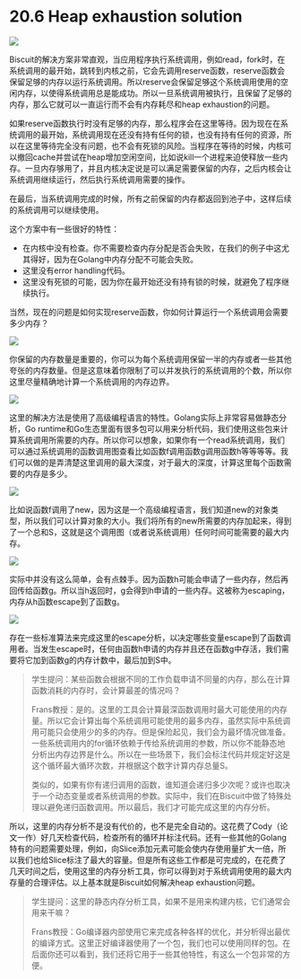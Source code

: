 # 20.6 Heap exhaustion solution

![](../.gitbook/assets/image%20%28402%29.png)

Biscuit的解决方案非常直观，当应用程序执行系统调用，例如read，fork时，在系统调用的最开始，跳转到内核之前，它会先调用reserve函数，reserve函数会保留足够的内存以运行系统调用。所以reserve会保留足够这个系统调用使用的空闲内存，以使得系统调用总是能成功。所以一旦系统调用被执行，且保留了足够的内存，那么它就可以一直运行而不会有内存耗尽和heap exhaustion的问题。

如果reserve函数执行时没有足够的内存，那么程序会在这里等待。因为现在在系统调用的最开始，系统调用现在还没有持有任何的锁，也没有持有任何的资源，所以在这里等待完全没有问题，也不会有死锁的风险。当程序在等待的时候，内核可以撤回cache并尝试在heap增加空闲空间，比如说kill一个进程来迫使释放一些内存。一旦内存够用了，并且内核决定说是可以满足需要保留的内存，之后内核会让系统调用继续运行，然后执行系统调用需要的操作。

在最后，当系统调用完成的时候，所有之前保留的内存都返回到池子中，这样后续的系统调用可以继续使用。

这个方案中有一些很好的特性：

* 在内核中没有检查。你不需要检查内存分配是否会失败，在我们的例子中这尤其得好，因为在Golang中内存分配不可能会失败。
* 这里没有error handling代码。
* 这里没有死锁的可能，因为你在最开始还没有持有锁的时候，就避免了程序继续执行。

当然，现在的问题是如何实现reserve函数，你如何计算运行一个系统调用会需要多少内存？

![](../.gitbook/assets/image%20%28849%29.png)

你保留的内存数量是重要的，你可以为每个系统调用保留一半的内存或者一些其他夸张的内存数量。但是这意味着你限制了可以并发执行的系统调用的个数，所以你这里尽量精确地计算一个系统调用的内存边界。

![](../.gitbook/assets/image%20%28832%29.png)

这里的解决方法是使用了高级编程语言的特性。Golang实际上非常容易做静态分析，Go runtime和Go生态里面有很多包可以用来分析代码，我们使用这些包来计算系统调用所需要的内存。所以你可以想象，如果你有一个read系统调用，我们可以通过系统调用的函数调用图查看比如函数f调用函数g调用函数h等等等等。我们可以做的是弄清楚这里调用的最大深度，对于最大的深度，计算这里每个函数需要的内存是多少。

![](../.gitbook/assets/image%20%28580%29.png)

比如说函数f调用了new，因为这是一个高级编程语言，我们知道new的对象类型，所以我们可以计算对象的大小。我们将所有的new所需要的内存加起来，得到了一个总和S，这就是这个调用图（或者说系统调用）任何时间可能需要的最大内存。

![](../.gitbook/assets/image%20%28829%29.png)

实际中并没有这么简单，会有点棘手。因为函数h可能会申请了一些内存，然后再回传给函数g。所以当h返回时，g会得到h申请的一些内存。这被称为escaping，内存从h函数escape到了函数g。

![](../.gitbook/assets/image%20%28820%29.png)

存在一些标准算法来完成这里的escape分析，以决定哪些变量escape到了函数调用者。当发生escape时，任何由函数h申请的内存并且还在函数g中存活，我们需要将它加到函数g的内存计数中，最后加到S中。

> 学生提问：某些函数会根据不同的工作负载申请不同量的内存，那么在计算函数消耗的内存时，会计算最差的情况吗？
>
> Frans教授：是的。这里的工具会计算最深函数调用时最大可能使用的内存量。所以它会计算出每个系统调用可能使用的最多内存，虽然实际中系统调用可能只会使用少的多的内存。但是保险起见，我们会为最坏情况做准备。一些系统调用内的for循环依赖于传给系统调用的参数，所以你不能静态地分析出内存边界是什么。所以在一些场景下，我们会标注代码并规定好这是这个循环最大循环次数，并根据这个数字计算内存总量S。
>
> 类似的，如果有你有递归调用的函数，谁知道会递归多少次呢？或许也取决于一个动态变量或者系统调用的参数。实际中，我们在Biscuit中做了特殊处理以避免递归函数调用。所以最后，我们才可能完成这里的内存分析。

所以，这里的内存分析不是没有代价的，也不是完全自动的。这花费了Cody（论文一作）好几天检查代码，检查所有的循环并标注代码。还有一些其他的Golang特有的问题需要处理，例如，向Slice添加元素可能会使内存使用量扩大一倍，所以我们也给Slice标注了最大的容量。但是所有这些工作都是可完成的，在花费了几天时间之后，使用这里的内存分析工具，你可以得到对于系统调用使用的最大内存量的合理评估。以上基本就是Biscuit如何解决heap exhaustion问题。

> 学生提问：这里的静态内存分析工具，如果不是用来构建内核，它们通常会用来干嘛？
>
> Frans教授：Go编译器内部使用它来完成各种各样的优化，并分析得出最优的编译方式。这里正好编译器使用了一个包，我们也可以使用同样的包。在后面你还可以看到，我们还将它用于一些其他特性，有这么一个包非常的方便。

